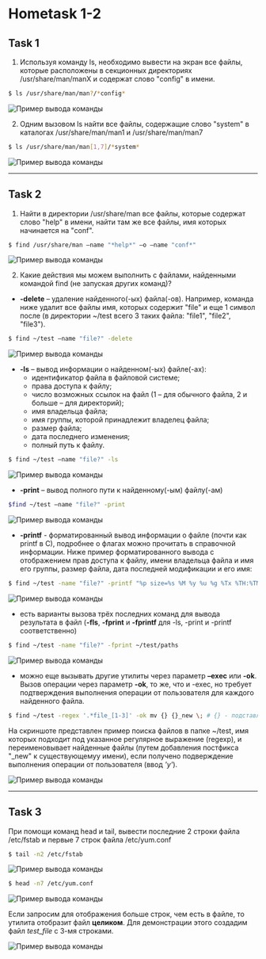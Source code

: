 # Hometask 1-2

## Task 1
1) Используя команду ls, необходимо вывести на экран все файлы, которые расположены в секционных директориях /usr/share/man/manX и содержат слово "config" в имени. 
```sh
$ ls /usr/share/man/man?/*config*
```
![Пример вывода команды](/1-2/screenshots/task1_1.png)


2) Одним вызовом ls найти все файлы, содержащие слово "system" в каталогах /usr/share/man/man1 и /usr/share/man/man7
```sh
$ ls /usr/share/man/man[1,7]/*system*
```
![Пример вывода команды](/1-2/screenshots/task1_2.png)

***


## Task 2
1) Найти в директории /usr/share/man все файлы, которые содержат слово "help" в имени, найти там же все файлы, имя которых начинается на "conf".
```sh
$ find /usr/share/man –name "*help*" –o –name "conf*"
```

![Пример вывода команды](/1-2/screenshots/task2_1.png)

2) Какие действия мы можем выполнить с файлами, найденными командой find (не запуская других команд)? 
- **-delete** 
– удаление найденного(-ых) файла(-ов). Например, команда ниже удалит все файлы имя, которых содержит "file" и еще 1 символ после (в директории ~/test всего 3 таких файла: "file1", "file2", "file3").
```sh
$ find ~/test –name "file?" -delete
```

![Пример вывода команды](/1-2/screenshots/task2_2.png)

- **-ls** – вывод информации о найденном(-ых) файле(-ах): 
   * идентификатор файла в файловой системе; 
   * права доступа к файлу; 
   * число возможных ссылок на файл (1 – для обычного файла, 2 и больше – для директорий); 
   * имя владельца файла;
   * имя группы, которой принадлежит владелец файла;
   * размер файла;
   * дата последнего изменения;
   * полный путь к файлу.
```sh
$ find ~/test –name "file?" -ls
```

![Пример вывода команды](/1-2/screenshots/task2_3.png)

- **-print** – вывод полного пути к найденному(-ым) файлу(-ам)
```sh
$find ~/test –name "file?" -print
```

![Пример вывода команды](/1-2/screenshots/task2_4.png)

- **-printf** -  форматированный вывод информации о файле (почти как printf в С), подробнее о флагах можно прочитать в справочной информации. Ниже пример форматированного вывода с отображением прав доступа к файлу, имени владельца файла и имя его группы, размер файла, дата последней модификации и его имя:
```sh
$ find ~/test -name "file?" -printf "%p size=%s %M %y %u %g %Tx %TH:%TM\n"
```

![Пример вывода команды](/1-2/screenshots/task2_5.png)

- есть варианты вызова трёх последних команд для вывода результата в файл (**-fls**, **-fprint** и **-fprintf** для -ls, -print и -printf соответственно)
```sh
$ find ~/test -name "file?" -fprint ~/test/paths
```
![Пример вывода команды](/1-2/screenshots/task2_7.png)

- можно еще вызывать другие утилиты через параметр **–exec** или **-ok**. Вызов операции через параметр **-ok**, то же, что и -exec, но требует подтверждения выполнения операции от пользователя для каждого найденного файла. 
```sh
$ find ~/test -regex '.*file_[1-3]' -ok mv {} {}_new \; # {} - подставляет полное имя обрабатываемого файла
```

На скриншоте представлен пример поиска файлов в папке ~/test, имя которых подходит под указанное регулярное выражение (regexp), и переименовывает найденные файлы (путем добавления постфикса "\_new" к существующемуу имени), если получено подверждение выполнения операции от пользователя (ввод *'y'*).

![Пример вывода команды](/1-2/screenshots/task2_6.png)
***


## Task 3
При помощи команд head и tail, вывести последние 2 строки файла /etc/fstab и первые 7 строк файла /etc/yum.conf
```sh
$ tail -n2 /etc/fstab
```

![Пример вывода команды](/1-2/screenshots/task3_2.png)

```sh
$ head -n7 /etc/yum.conf
```

![Пример вывода команды](/1-2/screenshots/task3_2.png)

Если запросим для отображения больше строк, чем есть в файле, то утилита отобразит файл **целиком**.
 Для демонстрации этого создадим файл *test_file* с 3-мя строками.

![Пример вывода команды](/1-2/screenshots/task3_3.png)
